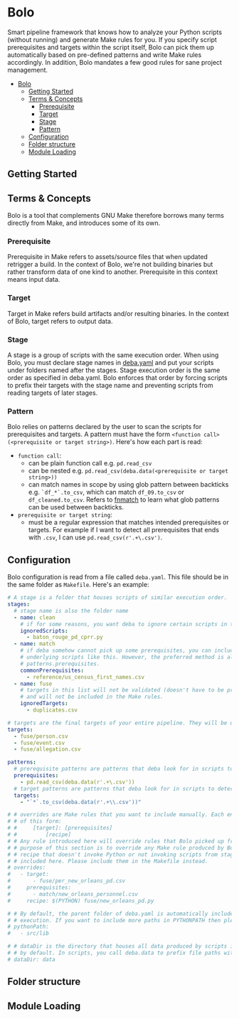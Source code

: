 # Bolo

Smart pipeline framework that knows how to analyze your Python scripts (without running) and generate Make rules for you. If you specify script prerequisites and targets within the script itself, Bolo can pick them up automatically based on pre-defined patterns and write Make rules accordingly. In addition, Bolo mandates a few good rules for sane project management.

- [Bolo](#deba)
  - [Getting Started](#getting-started)
  - [Terms & Concepts](#terms--concepts)
    - [Prerequisite](#prerequisite)
    - [Target](#target)
    - [Stage](#stage)
    - [Pattern](#pattern)
  - [Configuration](#configuration)
  - [Folder structure](#folder-structure)
  - [Module Loading](#module-loading)

## Getting Started

## Terms & Concepts

Bolo is a tool that complements GNU Make therefore borrows many terms directly from Make, and introduces some of its own.

### Prerequisite

Prerequisite in Make refers to assets/source files that when updated retrigger a build. In the context of Bolo, we're not building binaries but rather transform data of one kind to another. Prerequisite in this context means input data.

### Target

Target in Make refers build artifacts and/or resulting binaries. In the context of Bolo, target refers to output data.

### Stage

A stage is a group of scripts with the same execution order. When using Bolo, you must declare stage names in [deba.yaml](#configuration) and put your scripts under folders named after the stages. Stage execution order is the same order as specified in deba.yaml. Bolo enforces that order by forcing scripts to prefix their targets with the stage name and preventing scripts from reading targets of later stages.

### Pattern

Bolo relies on patterns declared by the user to scan the scripts for prerequisites and targets. A pattern must have the form `<function call>(<prerequisite or target string>)`. Here's how each part is read:

- `function call`:
  - can be plain function call e.g. `pd.read_csv`
  - can be nested e.g. `pd.read_csv(deba.data(<prerequisite or target string>))`
  - can match names in scope by using glob pattern between backticks e.g. `` `df_*`.to_csv ``, which can match `df_09.to_csv` or `df_cleaned.to_csv`. Refers to [fnmatch](https://docs.python.org/3/library/fnmatch.html) to learn what glob patterns can be used between backticks.
- `prerequisite or target string`:
  - must be a regular expression that matches intended prerequisites or targets. For example if I want to detect all prerequisites that ends with `.csv`, I can use `pd.read_csv(r'.+\.csv')`.

## Configuration

Bolo configuration is read from a file called `deba.yaml`. This file should be in the same folder
as `Makefile`. Here's an example:

```yaml
# A stage is a folder that houses scripts of similar execution order.
stages:
  # stage name is also the folder name
  - name: clean
    # if for some reasons, you want deba to ignore certain scripts in this stage, this is how
    ignoredScripts:
      - baton_rouge_pd_cprr.py
  - name: match
    # if deba somehow cannot pick up some prerequisites, you can include them manually for all
    # underlying scripts like this. However, the preferred method is always to add a pattern in
    # patterns.prerequisites.
    commonPrerequisites:
      - reference/us_census_first_names.csv
  - name: fuse
    # targets in this list will not be validated (doesn't have to be prefixed with "{stage.name}/")
    # and will not be included in the Make rules.
    ignoredTargets:
      - duplicates.csv

# targets are the final targets of your entire pipeline. They will be updated when you run `make deba`.
targets:
  - fuse/person.csv
  - fuse/event.csv
  - fuse/allegation.csv

patterns:
  # prerequisite patterns are patterns that deba look for in scripts to determine their prerequisites
  prerequisites:
    - pd.read_csv(deba.data(r'.+\.csv'))
  # target patterns are patterns that deba look for in scripts to determine their targets
  targets:
    - "`*`.to_csv(deba.data(r'.+\\.csv'))"

# # overrides are Make rules that you want to include manually. Each entry is equivalent to a Make rule
# # of this form:
# #     [target]: [prerequisites]
# #         [recipe]
# # Any rule introduced here will override rules that Bolo picked up from analyzing scripts. The primary
# # purpose of this section is to override any Make rule produced by Bolo that you don't like. Any Make
# # recipe that doesn't invoke Python or not invoking scripts from stage folders shouldn't really be
# # included here. Please include them in the Makefile instead.
# overrides:
#   - target:
#       - fuse/per_new_orleans_pd.csv
#     prerequisites:
#       - match/new_orleans_personnel.csv
#     recipe: $(PYTHON) fuse/new_orleans_pd.py

# # By default, the parent folder of deba.yaml is automatically included in PYTHONPATH during script
# # execution. If you want to include more paths in PYTHONPATH then please include them here
# pythonPath:
#   - src/lib

# # dataDir is the directory that houses all data produced by scripts invoked with Bolo. It is "data"
# # by default. In scripts, you call deba.data to prefix file paths with this directory.
# dataDir: data
```

## Folder structure

## Module Loading
